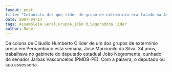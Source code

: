 ```yaml
---
layout: post
title: "Colunista diz que líder de grupo de exterminio era lotado na Assembléia, no gabinete de João Negromonte"
date: 2007-04-14
tags: Assembleia Geral,GrupoA,joão d,Seguradora Líder
author: None
---
```


Da coluna de Cláudio Humberto
O líder de um dos grupos de extermínio preso em Pernambuco esta semana, José Marcionilo da Silva, 34 anos, trabalhava no gabinete do deputado estadual João Negromente, cunhado do senador Jarbas Vasconcelos (PMDB-PE).
Com a palavra, o deputado ou sua assessoria. 